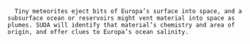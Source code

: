 
      Tiny meteorites eject bits of Europa’s surface into space, and a subsurface ocean or reservoirs might vent material into space as plumes. SUDA will identify that material’s chemistry and area of origin, and offer clues to Europa’s ocean salinity.
    